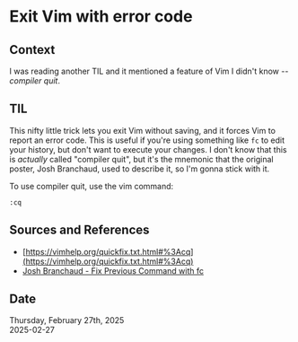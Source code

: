 # Exit Vim with error code

## Context
I was reading another TIL and it mentioned a feature of Vim I didn't know -- _compiler quit_. 

## TIL
This nifty little trick lets you exit Vim without saving, and it forces Vim to report an error code. This is useful if you're using something like `fc` to edit your history, but don't want to execute your changes. I don't know that this is _actually_ called "compiler quit", but it's the mnemonic that the original poster, Josh Branchaud, used to describe it, so I'm gonna stick with it. 

To use compiler quit, use the vim command:

```
:cq
```

## Sources and References
* [https://vimhelp.org/quickfix.txt.html#%3Acq](https://vimhelp.org/quickfix.txt.html#%3Acq)
* [Josh Branchaud - Fix Previous Command with fc](https://github.com/jbranchaud/til/blob/master/unix/fix-previous-command-with-fc.md)

## Date
Thursday, February 27th, 2025  
2025-02-27  

